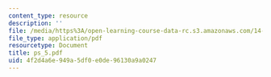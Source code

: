 ```yaml
---
content_type: resource
description: ''
file: /media/https%3A/open-learning-course-data-rc.s3.amazonaws.com/14-462-advanced-macroeconomics-ii-spring-2004/4f2d4a6e949a5df0e0de96130a9a0247_ps_5.pdf
file_type: application/pdf
resourcetype: Document
title: ps_5.pdf
uid: 4f2d4a6e-949a-5df0-e0de-96130a9a0247
---
```

